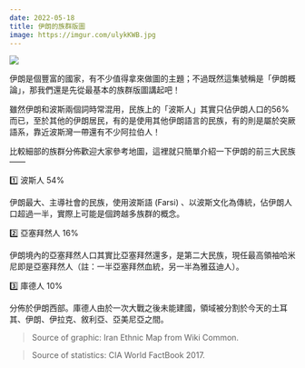 ```yaml
---
date: 2022-05-18
title: 伊朗的族群版圖
image: https://imgur.com/ulykKWB.jpg
---
```

![](https://imgur.com/ulykKWB.jpg)

伊朗是個豐富的國家，有不少值得拿來做圖的主題；不過既然這集號稱是「伊朗概論」，那我們還是先從最基本的族群版圖講起吧！

雖然伊朗和波斯兩個詞時常混用，民族上的「波斯人」其實只佔伊朗人口的56%而已，至於其他的伊朗居民，有的是使用其他伊朗語言的民族，有的則是屬於突厥語系，靠近波斯灣一帶還有不少阿拉伯人！

比較細部的族群分佈歡迎大家參考地圖，這裡就只簡單介紹一下伊朗的前三大民族——

1️⃣ 波斯人 54%

伊朗最大、主導社會的民族，使用波斯語 (Farsi) 、以波斯文化為傳統，佔伊朗人口超過一半，實際上可能是個跨越多族群的概念。

2️⃣ 亞塞拜然人 16%

伊朗境內的亞塞拜然人口其實比亞塞拜然還多，是第二大民族，現任最高領袖哈米尼即是亞塞拜然人（註：一半亞塞拜然血統，另一半為雅茲迪人）。

3️⃣ 庫德人 10%

分佈於伊朗西部。庫德人由於一次大戰之後未能建國，領域被分割於今天的土耳其、伊朗、伊拉克、敘利亞、亞美尼亞之間。

> Source of graphic: Iran Ethnic Map from Wiki Common.

> Source of statistics: CIA World FactBook 2017.